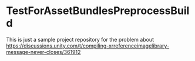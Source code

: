 # TestForAssetBundlesPreprocessBuild
This is just a sample project repository for the problem about 
https://discussions.unity.com/t/compiling-xrreferenceimagelibrary-message-never-closes/361912
